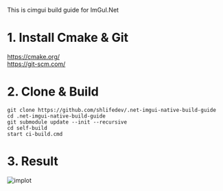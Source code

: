 
This is cimgui build guide for ImGuI.Net

# 1. Install Cmake & Git
 https://cmake.org/  
 https://git-scm.com/ 
  
 # 2. Clone & Build
 ```
git clone https://github.com/shlifedev/.net-imgui-native-build-guide
cd .net-imgui-native-build-guide
git submodule update --init --recursive
cd self-build
start ci-build.cmd
 ```

 # 3. Result
 ![implot](https://i.imgur.com/9o1LZzj.png)
